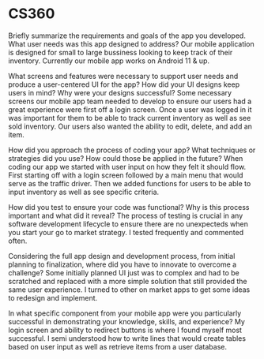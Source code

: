 # CS360
Briefly summarize the requirements and goals of the app you developed. What user needs was this app designed to address?
Our mobile application is designed for small to large bussiness looking to keep track of their inventory. Currently our mobile app works on Android 11 & up. 

What screens and features were necessary to support user needs and produce a user-centered UI for the app? How did your UI designs keep users in mind? Why were your designs successful?
Some necessary screens our mobile app team needed to develop to ensure our users had a great experience were first off a login screen. Once a user was logged in it was important for them to be able to track current inventory as well as see sold inventory. Our users also wanted the ability to edit, delete, and add an item. 

How did you approach the process of coding your app? What techniques or strategies did you use? How could those be applied in the future?
When coding our app we started with user input on how they felt it should flow. First starting off with a login screen followed by a main menu that would serve as the traffic driver. Then we added functions for users to be able to input inventory as well as see specific criteria. 

How did you test to ensure your code was functional? Why is this process important and what did it reveal?
The process of testing is crucial in any software development lifecycle to ensure there are no unexpecteds when you start your go to market strategy. I tested frequently and commented often.

Considering the full app design and development process, from initial planning to finalization, where did you have to innovate to overcome a challenge?
Some initially planned UI just was to complex and had to be scratched and replaced with a more simple solution that still provided the same user experience. I turned to other on market apps to get some ideas to redesign and implement.

In what specific component from your mobile app were you particularly successful in demonstrating your knowledge, skills, and experience?
My login screen and ability to redirect buttons is where I found myself most successful. I semi understood how to write lines that would create tables based on user input as well as retrieve items from a user database. 
